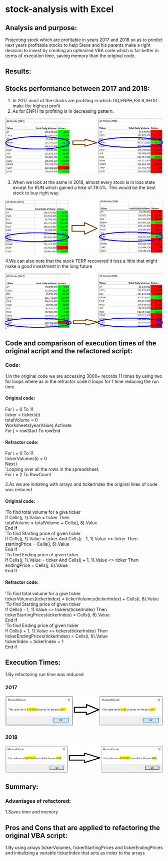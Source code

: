 # stock-analysis with Excel

## Analysis and purpose:

Projecting stock which are profitable in years 2017 and 2018 so as to predict next years profitable stocks to help Steve and his parents make a right decision to invest by creating an optimized VBA code which is far better in terms of execution time, saving memory than the original code.

## Results:

## Stocks performance between 2017 and 2018:

1. In 2017 most of the stocks are profiting in which  DQ,ENPH,FSLR,SEDG make the highest profit.
2. As for ENPH its profiting is in decreasing pattern.

![ENPH](https://github.com/maddalisushmitha/stock-analysis/blob/main/images_for_readme/Stock-ENPH_Analysis.png)

3. When we look at the same in 2018, almost every stock is in loss state except for RUN which gained a hike of 
78.5%. This would be the best stock to buy right way.

![RUN](https://github.com/maddalisushmitha/stock-analysis/blob/main/images_for_readme/Stock-Run_Analysis1.png)

4.We can also note that the stock TERP recovered it loss a little that might make a good investment in the long future

![TERP](https://github.com/maddalisushmitha/stock-analysis/blob/main/images_for_readme/Stock-TERP_Analysis.png)

## Code and comparison of execution times of the original script and the refactored script:

### Code:

1.In the original code we are accessing  3000+ records 11 times by using two for loops where as in the refractor code it loops for 1 time reducing the run time.

#### Original code:

For i = 0 To 11  
        ticker = tickers(i)<br/>
        totalVolume = 0  
        Worksheets(yearValue).Activate  
        For j = rowStart To rowEnd  
#### Refractor code:

For i = 0 To 11<br/>
        tickerVolumes(i) = 0  
        Next i  
    'Looping over all the rows in the spreadsheet.  
    For i = 2 To RowCount  
    
 2.As we are initiating with arrays and tickerIndex the original lines of code was reduced
 
#### Original code:

   'To find total volume for a give ticker  
	If Cells(j, 1).Value = ticker Then  
                totalVolume = totalVolume + Cells(j, 8).Value  
            End If  
               'To find Starting price of given ticker  
            If Cells(j, 1).Value = ticker And Cells(j - 1, 1).Value <> ticker Then  
                startingPrice = Cells(j, 6).Value  
            End If  
              'To find Ending price of given ticker   
            If Cells(j, 1).Value = ticker And Cells(j + 1, 1).Value <> ticker Then  
                endingPrice = Cells(j, 6).Value  
            End If  

#### Refractor code:

   'To find total volume for a give ticker  
	tickerVolumes(tickerIndex) = tickerVolumes(tickerIndex) + Cells(i, 8).Value  
            'To find Starting price of given ticker  
           If Cells(i - 1, 1).Value <> tickers(tickerIndex) Then  
                tickerStartingPrices(tickerIndex) = Cells(i, 6).Value  
            End If  
               'To find Ending price of given ticker   
            If Cells(i + 1, 1).Value <> tickers(tickerIndex) Then  
                tickerEndingPrices(tickerIndex) = Cells(i, 6).Value  
                tickerIndex = tickerIndex + 1  
 End if  
 
## Execution Times:

1.By refactoring  run time was reduced

### 2017

![2017](https://github.com/maddalisushmitha/stock-analysis/blob/main/images_for_readme/Runtime_2017.png)

### 2018

![2018](https://github.com/maddalisushmitha/stock-analysis/blob/main/images_for_readme/Runtime_2018.png)

## Summary:

### Advantages of refactored:

1.Saves time and memory

## Pros and Cons that are applied to refactoring the original VBA script:

1.By using arrays tickerVolumes, tickerStartingPrices and tickerEndingPrices and initializing a variable tickerIndex that acts as index to the arrays
